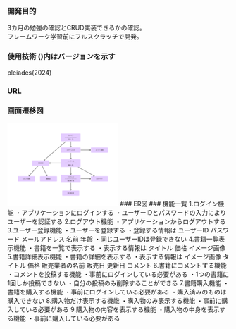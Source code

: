 ### 開発目的  
3カ月の勉強の確認とCRUD実装できるかの確認。  
フレームワーク学習前にフルスクラッチで開発。  
### 使用技術 ()内はバージョンを示す  
pleiades(2024)  
### URL  
### 画面遷移図  
<img src="画面遷移図.jpg" width="50%" />    
### ER図  
### 機能一覧  
1.ログイン機能  
    ・アプリケーションにログインする  
    ・ユーザーIDとパスワードの入力によりユーザーを認証する  
2.ログアウト機能  
    ・アプリケーションからログアウトする  
3.ユーザー登録機能  
    ・ユーザーを登録する  
    ・登録する情報は  
        ユーザーID  
        パスワード  
        メールアドレス  
        名前  
        年齢  
    ・同じユーザーIDは登録できない  
4.書籍一覧表示機能  
    ・書籍を一覧で表示する  
    ・表示する情報は  
        タイトル  
        価格  
        イメージ画像  
5.書籍詳細表示機能  
    ・書籍の詳細を表示する  
    ・表示する情報は  
        イメージ画像  
        タイトル  
        価格  
        販売業者の名前  
        販売日  
        更新日  
        コメント  
6.書籍にコメントする機能  
    ・コメントを投稿する機能  
    ・事前にログインしている必要がある  
    ・1つの書籍に1回しか投稿できない  
    ・自分の投稿のみ削除することができる  
7.書籍購入機能  
    ・書籍を購入する機能  
    ・事前にログインしている必要がある  
    ・購入済みのものは購入できない  
8.購入物だけ表示する機能  
    ・購入物のみ表示する機能  
    ・事前に購入している必要がある  
9.購入物の内容を表示する機能  
    ・購入物の中身を表示する機能  
    ・事前に購入している必要がある  
